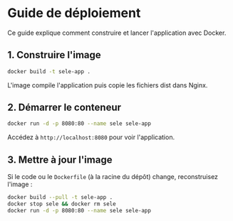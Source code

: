 # Guide de déploiement

Ce guide explique comment construire et lancer l'application avec Docker.

## 1. Construire l'image

```bash
docker build -t sele-app .
```

L'image compile l'application puis copie les fichiers dist dans Nginx.

## 2. Démarrer le conteneur

```bash
docker run -d -p 8080:80 --name sele sele-app
```

Accédez à `http://localhost:8080` pour voir l'application.

## 3. Mettre à jour l'image

Si le code ou le `Dockerfile` (à la racine du dépôt) change, reconstruisez l'image :

```bash
docker build --pull -t sele-app .
docker stop sele && docker rm sele
docker run -d -p 8080:80 --name sele sele-app
```
